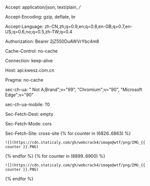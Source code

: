 Accept: application/json, text/plain, */*

Accept-Encoding: gzip, deflate, br

Accept-Language: zh-CN,zh;q=0.9,en;q=0.8,en-GB;q=0.7,en-US;q=0.6,no;q=0.5,zh-TW;q=0.4

Authorization: Bearer 2jZ550DuAWVrYbc4m8

Cache-Control: no-cache

Connection: keep-alive

Host: api.kwesz.com.cn

Pragma: no-cache

sec-ch-ua: " Not A;Brand";v="99", "Chromium";v="90", "Microsoft Edge";v="90"

sec-ch-ua-mobile: ?0

Sec-Fetch-Dest: empty

Sec-Fetch-Mode: cors

Sec-Fetch-Site: cross-site
{% for counter in (6826..6863) %}
  <!-- the stuff to be done followed by an increase in the 'counter' variable -->
    ![](https://cdn.staticaly.com/gh/webcrack4/image@wtf/png/IMG_{{ counter }}.PNG)
{% endfor %}
{% for counter in (6899..6900) %}
  <!-- the stuff to be done followed by an increase in the 'counter' variable -->
    ![](https://cdn.staticaly.com/gh/webcrack4/image@wtf/png/IMG_{{ counter }}.PNG)
{% endfor %}
